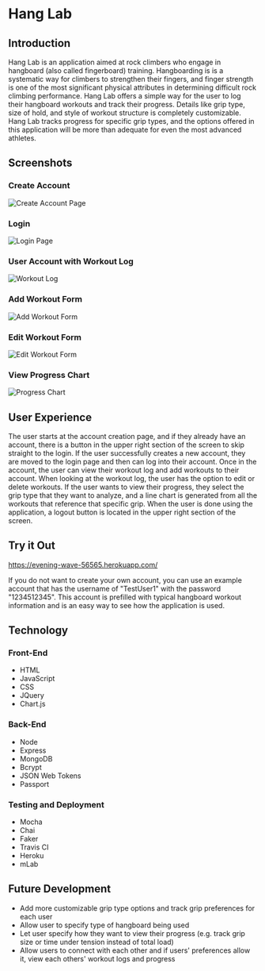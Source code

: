 # Hang Lab

## Introduction

Hang Lab is an application aimed at rock climbers who engage in hangboard (also called fingerboard) training.  Hangboarding is is a systematic way for climbers to strengthen their fingers, and finger strength is one of the most significant physical attributes in determining difficult rock climbing performance.  Hang Lab offers a simple way for the user to log their hangboard workouts and track their progress.  Details like grip type, size of hold, and style of workout structure is completely customizable.  Hang Lab tracks progress for specific grip types, and the options offered in this application will be more than adequate for even the most advanced athletes.  

## Screenshots

### Create Account

![Create Account Page](https://raw.githubusercontent.com/philipLutz/hang-lab/master/Screen%20Shot%202018-05-13%20at%2015.47.05.png "Create Account Page")

### Login

![Login Page](https://raw.githubusercontent.com/philipLutz/hang-lab/master/Screen%20Shot%202018-05-13%20at%2015.47.28.png "Login Page")

### User Account with Workout Log

![Workout Log](https://raw.githubusercontent.com/philipLutz/hang-lab/master/Screen%20Shot%202018-05-13%20at%2015.48.09.png "Workout Log")

### Add Workout Form

![Add Workout Form](https://raw.githubusercontent.com/philipLutz/hang-lab/master/Screen%20Shot%202018-05-13%20at%2015.49.03.png "Add Workout Form")

### Edit Workout Form

![Edit Workout Form](https://raw.githubusercontent.com/philipLutz/hang-lab/master/Screen%20Shot%202018-05-13%20at%2015.49.47.png "Edit Workout Form")

### View Progress Chart

![Progress Chart](https://raw.githubusercontent.com/philipLutz/hang-lab/master/Screen%20Shot%202018-05-13%20at%2015.50.28.png "Progress Chart")

## User Experience

The user starts at the account creation page, and if they already have an account, there is a button in the upper right section of the screen to skip straight to the login.  If the user successfully creates a new account, they are moved to the login page and then can log into their account.  Once in the account, the user can view their workout log and add workouts to their account.  When looking at the workout log, the user has the option to edit or delete workouts.  If the user wants to view their progress, they select the grip type that they want to analyze, and a line chart is generated from all the workouts that reference that specific grip.  When the user is done using the application, a logout button is located in the upper right section of the screen.

## Try it Out 

https://evening-wave-56565.herokuapp.com/

If you do not want to create your own account, you can use an example account that has the username of "TestUser1" with the password "1234512345".  This account is prefilled with typical hangboard workout information and is an easy way to see how the application is used.

## Technology

### Front-End
- HTML
- JavaScript
- CSS
- JQuery
- Chart.js

### Back-End
- Node
- Express
- MongoDB
- Bcrypt
- JSON Web Tokens
- Passport

### Testing and Deployment
- Mocha
- Chai
- Faker
- Travis CI
- Heroku
- mLab

## Future Development

- Add more customizable grip type options and track grip preferences for each user
- Allow user to specify type of hangboard being used
- Let user specify how they want to view their progress (e.g. track grip size or time under tension instead of total load)
- Allow users to connect with each other and if users' preferences allow it, view each others' workout logs and progress

